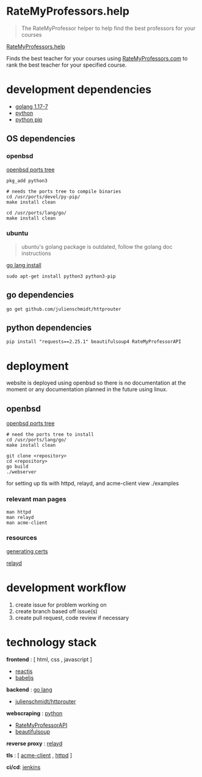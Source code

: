 # RateMyProfessors.help
> The RateMyProfessor helper to help find the best professors for your courses

[RateMyProfessors.help](https://ratemyprofessors.help)

Finds the best teacher for your courses using [RateMyProfessors.com](https://ratemyprofessors.com) to rank the best teacher for your specified course.

# development dependencies

- [golang 1.17-7](https://go.dev/)
- [python](https://www.python.org/)
- [python pip](https://github.com/pypa/pip)

## OS dependencies 
### openbsd 

[openbsd ports tree](https://www.openbsd.org/faq/ports/ports.html)
```
pkg_add python3

# needs the ports tree to compile binaries
cd /usr/ports/devel/py-pip/
make install clean

cd /usr/ports/lang/go/
make install clean
```

### ubuntu 

> ubuntu's golang package is outdated, follow the golang doc instructions

[go lang install](https://tip.golang.org/doc/install)

```
sudo apt-get install python3 python3-pip 
```


## go dependencies


```
go get github.com/julienschmidt/httprouter
```

## python dependencies

```
pip install "requests==2.25.1" beautifulsoup4 RateMyProfessorAPI
```


# deployment 

website is deployed using openbsd so there is no documentation at the moment or any documentation planned in the future using linux.

## openbsd 

[openbsd ports tree](https://www.openbsd.org/faq/ports/ports.html)

```
# need the ports tree to install
cd /usr/ports/lang/go/
make install clean

git clone <repository>
cd <repository>
go build
./webserver
```

for setting up tls with httpd, relayd, and acme-client view ./examples

### relevant man pages

```
man httpd
man relayd
man acme-client
```

### resources

[generating certs](https://libredd.it/r/openbsd/comments/wotu2v/solved_unable_to_generate_a_crt_with_acmeclient/ikgtwuv/?context=3)

[relayd](https://gist.github.com/anon987654321/4532cf8d6c59c1f43ec8973faa031103)

# development workflow
1. create issue for problem working on
2. create branch based off issue(s)
3. create pull request, code review if necessary

# technology stack

__frontend__ : [ html, css , javascript ]
- [reactjs](https://reactjs.org/docs/)
- [babeljs](https://babeljs.io/docs/en)

__backend__ : [go lang](https://go.dev/learn/)
- [julienschmidt/httprouter](https://pkg.go.dev/github.com/julienschmidt/httprouter)

__webscraping__ : [python](https://docs.python.org/3/)
- [RateMyProfessorAPI](https://pypi.org/project/RateMyProfessorAPI/)
- [beautifulsoup](https://pypi.org/project/beautifulsoup4/)

__reverse proxy__ : [relayd](https://man.openbsd.org/relayd.8)

__tls__ : [ [acme-client](https://man.openbsd.org/acme-client.1) , [httpd](https://man.openbsd.org/httpd.8) ]

__ci/cd__: [jenkins](jenkins.io)
